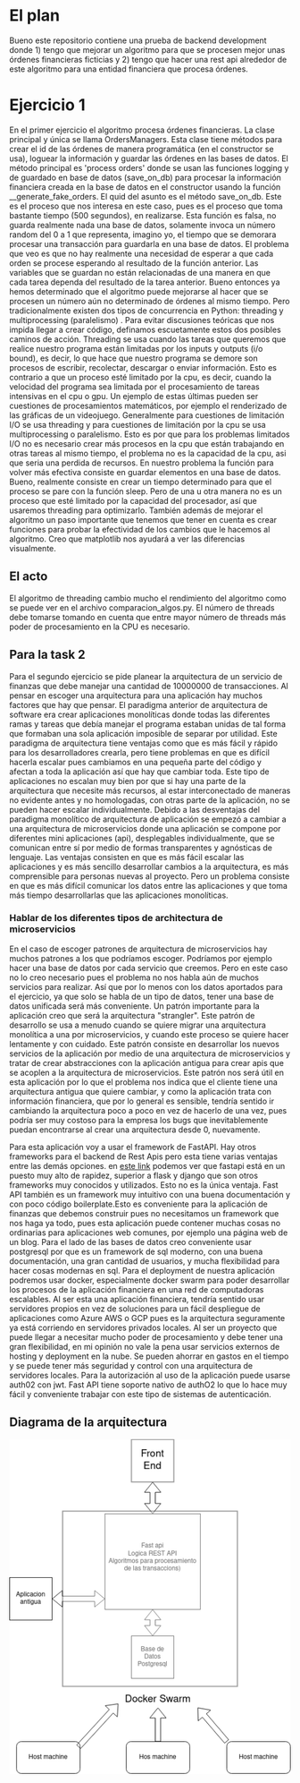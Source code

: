 # El plan
Bueno este repositorio contiene una prueba de backend development donde 1) tengo que mejorar un algoritmo para que se procesen mejor unas órdenes financieras ficticias y 2) tengo que hacer una rest api alrededor de este algoritmo para una entidad financiera que procesa órdenes.
 
# Ejercicio 1
En el primer ejercicio el algoritmo procesa órdenes financieras. La clase principal y única se llama OrdersManagers. Esta clase tiene métodos para crear el id de las órdenes de manera programática (en el constructor se usa), loguear la información y guardar las órdenes en las bases de datos. El método principal es 'process orders' donde se usan las funciones logging y de guardado en base de datos (save_on_db) para procesar la información financiera creada en la base de datos en el constructor usando la función __generate_fake_orders.
El quid del asunto es el método save_on_db. Este es el proceso que nos interesa en este caso, pues es el proceso que toma bastante tiempo (500 segundos), en realizarse.
Esta función es falsa, no guarda realmente nada  una base de datos, solamente invoca un número random del 0 a 1 que representa, imagino yo, el tiempo que se demorara procesar una transacción para guardarla en una base de datos.
El problema que veo es que no hay realmente una necesidad de esperar a que cada orden se procese esperando al resultado de la función anterior. Las variables que se guardan no están relacionadas de una manera en que cada tarea dependa del resultado de la tarea anterior.
Bueno entonces ya hemos determinado que el algoritmo puede mejorarse al hacer que se procesen un número aún no determinado de órdenes al mismo tiempo. Pero tradicionalmente existen dos tipos de concurrencia en Python: threading y multiprocessing (paralelismo) .
Para evitar discusiones teóricas que nos impida llegar a crear código, definamos escuetamente estos dos posibles caminos de acción.
Threading se usa cuando las tareas que queremos que realice nuestro programa están limitadas por los inputs y outputs (i/o bound), es decir, lo que hace que nuestro programa se demore son procesos de escribir, recolectar, descargar o enviar información. Esto es contrario a que un proceso esté limitado por la cpu, es decir, cuando la velocidad del programa sea limitada por el procesamiento de tareas intensivas en el cpu o gpu. Un ejemplo de estas últimas pueden ser cuestiones de procesamientos matemáticos, por ejemplo el renderizado de las gráficas de un videojuego.
Generalmente para cuestiones de limitación I/O se usa threading y para cuestiones de limitación por la cpu se usa multiprocessing o paralelismo. Esto es por que para los problemas limitados I/O no es necesario crear más procesos en la cpu que están trabajando en otras tareas al mismo tiempo, el problema no es la capacidad de la cpu, asi que seria una perdida de recursos.
En nuestro problema la función para volver más efectiva consiste en guardar elementos en una base de datos. Bueno, realmente consiste en crear un tiempo determinado para que el proceso se pare con la función sleep. Pero de una u otra manera no es un proceso que esté limitado por la capacidad del procesador, así que usaremos threading para optimizarlo.
También además de mejorar el algoritmo un paso importante que tenemos que tener en cuenta es crear funciones para probar la efectividad de los cambios que le hacemos al algoritmo. Creo que matplotlib nos ayudará a ver las diferencias visualmente.
 
## El acto
El algoritmo de threading cambio mucho el rendimiento del algoritmo como se puede ver en el archivo comparacion_algos.py. El número de threads debe tomarse tomando en cuenta que entre mayor número de threads más poder de procesamiento en la CPU es necesario.
 
## Para la task 2
Para el segundo ejercicio se pide planear la arquitectura de un servicio de finanzas que debe manejar una cantidad de 10000000 de transacciones.
Al pensar en escoger una arquitectura para una aplicación hay muchos factores que hay que pensar. El paradigma anterior de arquitectura de software era crear aplicaciones monolíticas donde todas las diferentes ramas y tareas que debía manejar el programa estaban unidas de tal forma que formaban una sola aplicación imposible de separar por utilidad.
Este paradigma de arquitectura tiene ventajas como que es más fácil y rápido para los desarrolladores crearla, pero tiene problemas en que es difícil hacerla escalar pues cambiamos en una pequeña parte del código y afectan a toda la aplicación así que hay que cambiar toda. Este tipo de aplicaciones no escalan muy bien por que si hay una parte de la arquitectura que necesite más recursos, al estar interconectado de maneras no evidente antes y no homologadas, con otras parte de la aplicación, no se pueden hacer escalar individualmente.
Debido a las desventajas del paradigma monolítico de arquitectura de aplicación se empezó a cambiar a una arquitectura de microservicios donde una aplicación se compone por diferentes mini aplicaciones (api), desplegables individualmente, que se comunican entre sí por medio de formas transparentes y agnósticas de lenguaje.
Las ventajas consisten en que es más fácil escalar las aplicaciones y es más sencillo desarrollar cambios a la arquitectura, es más comprensible para personas nuevas al proyecto. Pero un problema consiste en que es más difícil comunicar los datos entre las aplicaciones y que toma más tiempo desarrollarlas que las aplicaciones monolíticas.
 
### Hablar de los diferentes tipos de architectura de microservicios
En el caso de escoger patrones de arquitectura de microservicios hay muchos patrones a los que podríamos escoger. Podríamos por ejemplo hacer una base de datos por cada servicio que creemos. Pero en este caso no lo creo necesario pues el problema no nos habla aún de muchos servicios para realizar. Así que por lo menos con los datos aportados para el ejercicio, ya que solo se habla de un tipo de datos, tener una base de datos unificada será más conveniente.
Un patrón importante para la aplicación creo que será la arquitectura "strangler". Este patrón de desarrollo se usa a menudo cuando se quiere migrar una arquitectura monolítica a una por microservicios, y cuando este proceso se quiere hacer lentamente y con cuidado.
Este patrón consiste en desarrollar los nuevos servicios de la aplicación por medio de una arquitectura de microservicios y tratar de crear abstracciones con la aplicación antigua para crear apis que se acoplen a la arquitectura de microservicios.
Este patrón nos será útil en esta aplicación por lo que el problema nos indica que el cliente tiene una arquitectura antigua que quiere cambiar, y como la aplicación trata con información financiera, que por lo general es sensible, tendría sentido ir cambiando la arquitectura poco a poco en vez de hacerlo de una vez, pues podría ser muy costoso para la empresa los bugs que inevitablemente puedan encontrarse al crear una arquitectura desde 0, nuevamente.
 
Para esta aplicación voy a usar el framework de FastAPI. Hay otros frameworks para el backend de Rest Apis pero esta tiene varias ventajas entre las demás opciones.
en [este link](https://www.techempower.com/benchmarks/#section=data-r19&hw=ph&test=fortune&l=zijzen-1r&f=0-0-0-0-0-1ekg-0-0-4fti4g-0-0) podemos ver que fastapi está en un puesto muy alto de rapidez, superior a flask y django que son otros frameworks muy conocidos y utilizados.
Esto no es la única ventaja. Fast API también es un framework muy intuitivo con una buena documentación  y con poco código boilerplate.Esto es conveniente para la aplicación de finanzas que debemos construir pues no necesitamos un framework que nos haga ya todo, pues esta aplicación puede contener muchas cosas no ordinarias para aplicaciones web comunes, por ejemplo una página web de un blog.
Para el lado de las bases de datos creo conveniente usar postgresql por que es un framework de sql moderno, con una buena documentación, una gran cantidad de usuarios, y mucha flexibilidad para hacer cosas modernas en sql.
Para el deployment de nuestra aplicación podremos usar docker, especialmente docker swarm para poder desarrollar los procesos de la aplicación financiera en una red de computadoras escalables.
Al ser esta una aplicación financiera, tendría sentido usar servidores propios en vez de soluciones para un fácil despliegue de aplicaciones como Azure AWS o GCP pues es la arquitectura seguramente ya está corriendo en servidores privados locales. Al ser un proyecto que puede llegar a necesitar mucho poder de procesamiento y debe tener una gran flexibilidad, en mi opinión no vale la pena usar servicios externos de hosting y deployment en la nube. Se pueden ahorrar en gastos en el tiempo y se puede tener más seguridad y control con una arquitectura de servidores locales.
Para la autorización al uso de la aplicación puede usarse auth02 con jwt. Fast API tiene soporte nativo de authO2 lo que lo hace muy fácil y conveniente trabajar con este tipo de sistemas de autenticación.
 
## Diagrama de la arquitectura
![Alt text](/diagram.png "a title")
 
 

